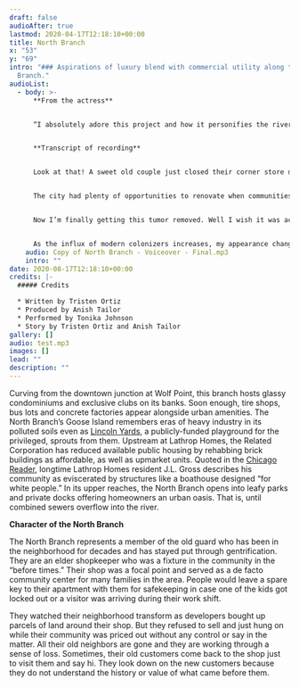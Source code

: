 ```yaml
---
draft: false
audioAfter: true
lastmod: 2020-04-17T12:18:10+00:00
title: North Branch
x: "53"
y: "69"
intro: "### Aspirations of luxury blend with commercial utility along the North
  Branch."
audioList:
  - body: >-
      **From the actress**


      “I absolutely adore this project and how it personifies the river as a theatrical character! It truly makes it easier for all to understand the inequitable treatment and use of the river based on who lives and what exists around it. I’m deeply honored to be part of such a creative, engaging way to educate the general public about Great Lakes water issues.” [Tonika Johnson](https://www.tonijphotography.com/)


      **Transcript of recording**


      Look at that! A sweet old couple just closed their corner store down the block. You know they spent a few decades running the store and raising their kids. It WOULD be sad to see their establishment go but no one who went to their store lives here anymore. No one left to say they’ll miss it. Pushed out by rising property taxes caused by gentrification. Like bad acne, a ton of white heads have been gradually popping into the neighborhoods around me. But, the North Shore Channel tells me to be happy with all this. They said this is just what I need to turn myself around to be more welcoming and open. But who am I welcoming and open to??!? All my friends can’t afford to live here anymore, and it’s just a bunch of white people now. 


      The city had plenty of opportunities to renovate when communities of color were still here, before they were priced out of their homes. One of the biggest changes that I’m going through is General Iron’s relocation. They’ve been on my branch for a long time. I’ve been here longer though. Their plant is one of the few Industrial Corridors I still have left and I’m happy to see it go. They consistently violated environmental laws as their pollution metastasized in me. 


      Now I’m finally getting this tumor removed. Well I wish it was actually getting removed. Instead it’s relocating to The Calumet. They found another river to victimize. But just like the South Branch, they have enough industrial corridors already, and plants that suffocate and poison the neighborhood around them. The city knows this too, but ignores these neighborhoods because they’re not full of white people. 


      As the influx of modern colonizers increases, my appearance changes for the better, according to the entitled new residents who have taken the place of those who were here before. The amenities that get added to me aren’t for the people who’ve been here for years, or for me, for that matter. All it does is draw in wealth, not community. Oh great, looks like I’m getting another bar with a craft brewery inside. Pack it up Goose Island.
    audio: Copy of North Branch - Voiceover - Final.mp3
    intro: ""
date: 2020-08-17T12:18:10+00:00
credits: |-
  ##### Credits

  * Written by Tristen Ortiz
  * Produced by Anish Tailor
  * Performed by Tonika Johnson
  * Story by Tristen Ortiz and Anish Tailor
gallery: []
audio: test.mp3
images: []
lead: ""
description: ""
---
```

Curving from the downtown junction at Wolf Point, this branch hosts glassy condominiums and exclusive clubs on its banks. Soon enough, tire shops, bus lots and concrete factories appear alongside urban amenities. The North Branch’s Goose Island remembers eras of heavy industry in its polluted soils even as [Lincoln Yards](https://archive.curbed.com/2019/2/5/18211070/chicago-lincoln-yards-development-real-estate), a publicly-funded playground for the privileged, sprouts from them. Upstream at Lathrop Homes, the Related Corporation has reduced available public housing by rehabbing brick buildings as affordable, as well as upmarket units. Quoted in the [Chicago Reader](https://chicagoreader.com/arts-culture/residents-reflect-on-rehabbed-lathrop-homes/), longtime Lathrop Homes resident J.L. Gross describes his community as eviscerated by structures like a boathouse designed “for white people.” In its upper reaches, the North Branch opens into leafy parks and private docks offering homeowners an urban oasis. That is, until combined sewers overflow into the river.

**Character of the North Branch**

The North Branch represents a member of the old guard who has been in the neighborhood for decades and has stayed put through gentrification. They are an elder shopkeeper who was a fixture in the community in the “before times.” Their shop was a focal point and served as a de facto community center for many families in the area. People would leave a spare key to their apartment with them for safekeeping in case one of the kids got locked out or a visitor was arriving during their work shift.

They watched their neighborhood transform as developers bought up parcels of land around their shop. But they refused to sell and just hung on while their community was priced out without any control or say in the matter. All their old neighbors are gone and they are working through a sense of loss. Sometimes, their old customers come back to the shop just to visit them and say hi. They look down on the new customers because they do not understand the history or value of what came before them.